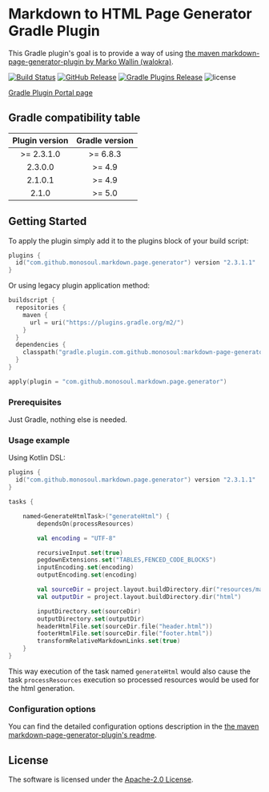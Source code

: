 # Markdown to HTML Page Generator Gradle Plugin
This Gradle plugin's goal is to provide a way of using [the maven markdown-page-generator-plugin by Marko Wallin (walokra)](https://github.com/walokra/markdown-page-generator-plugin).

[![Build Status](https://github.com/monosoul/markdown-page-generator-gradle-plugin/actions/workflows/build-on-push-to-master.yml/badge.svg?branch=master)](https://github.com/monosoul/markdown-page-generator-gradle-plugin/actions/workflows/build-on-push-to-master.yml?query=branch%3Amaster)
[![GitHub Release](https://img.shields.io/github/release/monosoul/markdown-page-generator-gradle-plugin.svg?label=GitHub%20Release)](https://github.com/monosoul/markdown-page-generator-gradle-plugin/releases)
[![Gradle Plugins Release](https://img.shields.io/maven-metadata/v/https/plugins.gradle.org/m2/com/github/monosoul/markdown/page/generator/com.github.monosoul.markdown.page.generator.gradle.plugin/maven-metadata.xml.svg?label=Gradle%20Plugin%20Portal)](https://plugins.gradle.org/plugin/com.github.monosoul.markdown.page.generator)
![license](https://img.shields.io/github/license/monosoul/markdown-page-generator-gradle-plugin.svg)
 
[Gradle Plugin Portal page](https://plugins.gradle.org/plugin/com.github.monosoul.markdown.page.generator)

## Gradle compatibility table
| Plugin version | Gradle version |
|:--------------:|:--------------:|
|  \>= 2.3.1.0   | \>= 6.8.3 |
|    2.3.0.0     | \>= 4.9 |
|    2.1.0.1     | \>= 4.9 |
|     2.1.0      | \>= 5.0 |

## Getting Started
To apply the plugin simply add it to the plugins block of your build script:
```kotlin
plugins {
  id("com.github.monosoul.markdown.page.generator") version "2.3.1.1"
}
```

Or using legacy plugin application method:
```kotlin
buildscript {
  repositories {
    maven {
      url = uri("https://plugins.gradle.org/m2/")
    }
  }
  dependencies {
    classpath("gradle.plugin.com.github.monosoul:markdown-page-generator-gradle-plugin:2.3.1.1")
  }
}

apply(plugin = "com.github.monosoul.markdown.page.generator")
```

### Prerequisites
Just Gradle, nothing else is needed.

### Usage example
Using Kotlin DSL:
```kotlin
plugins {
  id("com.github.monosoul.markdown.page.generator") version "2.3.1.1"
}

tasks {

    named<GenerateHtmlTask>("generateHtml") {
        dependsOn(processResources)

        val encoding = "UTF-8"

        recursiveInput.set(true)
        pegdownExtensions.set("TABLES,FENCED_CODE_BLOCKS")
        inputEncoding.set(encoding)
        outputEncoding.set(encoding)

        val sourceDir = project.layout.buildDirectory.dir("resources/main/markdown")
        val outputDir = project.layout.buildDirectory.dir("html")

        inputDirectory.set(sourceDir)
        outputDirectory.set(outputDir)
        headerHtmlFile.set(sourceDir.file("header.html"))
        footerHtmlFile.set(sourceDir.file("footer.html"))
        transformRelativeMarkdownLinks.set(true)
    }
}
```
This way execution of the task named `generateHtml` would also cause the task `processResources` execution so processed resources would 
be used for the html generation.

### Configuration options
You can find the detailed configuration options description in the [the maven markdown-page-generator-plugin's readme](https://github.com/walokra/markdown-page-generator-plugin/blob/master/Readme.md).
    
## License
The software is licensed under the [Apache-2.0 License](LICENSE).
